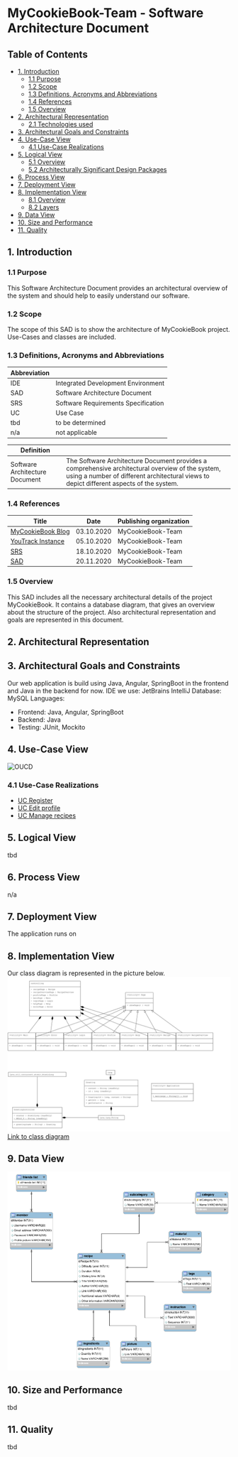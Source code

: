 # MyCookieBook-Team  - Software Architecture Document

## Table of Contents
- [1. Introduction](#1-introduction)
    - [1.1 Purpose](#11-purpose)
    - [1.2 Scope](#12-scope)
    - [1.3 Definitions, Acronyms and Abbreviations](#13-definitions-acronyms-and-abbreviations)
    - [1.4 References](#14-references)
    - [1.5 Overview](#15-overview)
- [2. Architectural Representation](#2-architectural-representation)
    - [2.1 Technologies used](#21-technologies-used)
- [3. Architectural Goals and Constraints](#3-architectural-goals-and-constraints)
- [4. Use-Case View](#4-use-case-view)
    - [4.1 Use-Case Realizations](#41-use-case-realizations)
- [5. Logical View](#5-logical-view)
    - [5.1 Overview](#51-overview)
	- [5.2 Architecturally Significant Design Packages](#52-architecturally-significant-design-packages)
- [6. Process View](#6-process-view)
- [7. Deployment View](#7-deployment-view)
- [8. Implementation View](#8-implementation-view)
    - [8.1 Overview](#81-overview)
    - [8.2 Layers](#82-layers)
- [9. Data View](#9-data-view)
- [10. Size and Performance](#10-size-and-performance)
- [11. Quality](#11-quality)

## 1. Introduction
### 1.1 Purpose
This Software Architecture Document provides an architectural overview of the system and should help to easily understand our software.
### 1.2 Scope
The scope of this SAD is to show the architecture of MyCookieBook project. Use-Cases and classes are included.
### 1.3 Definitions, Acronyms and Abbreviations
Abbreviation | |
--- | --- 
IDE | Integrated Development Environment
SAD | Software Architecture Document
SRS | Software Requirements Specification
UC | Use Case
tbd | to be determined
n/a | not applicable  


Definition | |  
--- | ---  
Software Architecture Document | The Software Architecture Document provides a comprehensive architectural overview of the system, using a number of different architectural views to depict different aspects of the system.
### 1.4 References
Title | Date | Publishing organization |  
--- | :---:  | ---
[MyCookieBook Blog](https://mycookiebook.wordpress.com/) | 03.10.2020 | MyCookieBook-Team  
[YouTrack Instance ](https://dhbw-karlsruhe.myjetbrains.com/youtrack/dashboard?id=daa9d0a7-920f-4823-8c67-75f6c7c3bf62) | 05.10.2020 | MyCookieBook-Team  
[SRS](../SRS/SRS.md) | 18.10.2020 | MyCookieBook-Team  
[SAD](../SAD/SAD.md) | 20.11.2020 | MyCookieBook-Team  
### 1.5 Overview
This SAD includes all the necessary architectural details of the project MyCookieBook. It contains a database diagram, that gives an overview about the structure of the project. Also architectural representation and goals are represented in this document.

## 2. Architectural Representation

## 3. Architectural Goals and Constraints
Our web application is build using Java, Angular, SpringBoot in the frontend and Java in the backend for now.
IDE we use: JetBrains IntelliJ
Database: MySQL
Languages:
- Frontend: Java, Angular, SpringBoot
- Backend: Java
- Testing: JUnit, Mockito
## 4. Use-Case View
![OUCD](https://github.com/zhibekbastian/CookieBook/blob/master/docs/UC/images/OUCD.JPG)
### 4.1 Use-Case Realizations
- [UC Register](../UC/register.md)
- [UC Edit profile](../UC/editProfile.md)
- [UC Manage recipes](../UC/manageRecipes.md)

## 5. Logical View
tbd
## 6. Process View
n/a

## 7. Deployment View  
The application runs on 
## 8. Implementation View
Our class diagram is represented in the picture below. 
![Class-Diagram](../Diagrams/class_diagramm.png)
[Link to class diagram](../Diagrams/class_diagramm.png)
## 9. Data View
![DB Scheme](../Diagrams/DB_Scheme.png)

## 10. Size and Performance
tbd
## 11. Quality
tbd
